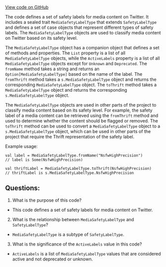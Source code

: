 [View code on GitHub](https://github.com/misbahsy/the-algorithm/visibilitylib/src/main/scala/com/twitter/visibility/models/MediaSafetyLabelType.scala)

The code defines a set of safety labels for media content on Twitter. It includes a sealed trait `MediaSafetyLabelType` that extends `SafetyLabelType` and defines a set of case objects that represent different types of safety labels. The `MediaSafetyLabelType` objects are used to classify media content on Twitter based on its safety level. 

The `MediaSafetyLabelType` object has a companion object that defines a set of methods and properties. The `List` property is a list of all `MediaSafetyLabelType` objects, while the `ActiveLabels` property is a list of all `MediaSafetyLabelType` objects except for `Unknown` and `Deprecated`. The `fromName` method takes a string and returns an `Option[MediaSafetyLabelType]` based on the name of the label. The `fromThrift` method takes a `s.MediaSafetyLabelType` object and returns the corresponding `MediaSafetyLabelType` object. The `toThrift` method takes a `MediaSafetyLabelType` object and returns the corresponding `s.MediaSafetyLabelType` object.

The `MediaSafetyLabelType` objects are used in other parts of the project to classify media content based on its safety level. For example, the safety label of a media content can be retrieved using the `fromThrift` method and used to determine whether the content should be flagged or removed. The `toThrift` method can be used to convert a `MediaSafetyLabelType` object to a `s.MediaSafetyLabelType` object, which can be used in other parts of the project that require the Thrift representation of the safety label.

Example usage:

```
val label = MediaSafetyLabelType.fromName("NsfwHighPrecision")
// label is Some(NsfwHighPrecision)

val thriftLabel = MediaSafetyLabelType.toThrift(NsfwHighPrecision)
// thriftLabel is s.MediaSafetyLabelType.NsfwHighPrecision
```
## Questions: 
 1. What is the purpose of this code?
- This code defines a set of safety labels for media content on Twitter.

2. What is the relationship between `MediaSafetyLabelType` and `SafetyLabelType`?
- `MediaSafetyLabelType` is a subtype of `SafetyLabelType`.

3. What is the significance of the `ActiveLabels` value in this code?
- `ActiveLabels` is a list of `MediaSafetyLabelType` values that are considered active and not deprecated or unknown.